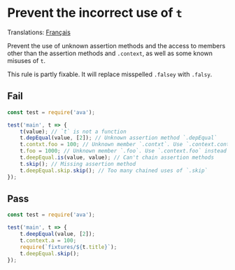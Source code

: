 # Prevent the incorrect use of `t`

Translations: [Français](https://github.com/avajs/ava-docs/blob/master/fr_FR/related/eslint-plugin-ava/docs/rules/use-t-well.md)

Prevent the use of unknown assertion methods and the access to members other than the assertion methods and `.context`, as well as some known misuses of `t`.

This rule is partly fixable. It will replace misspelled `.falsey` with `.falsy`.


## Fail

```js
const test = require('ava');

test('main', t => {
	t(value); // `t` is not a function
	t.depEqual(value, [2]); // Unknown assertion method `.depEqual`
	t.contxt.foo = 100; // Unknown member `.contxt`. Use `.context.contxt` instead
	t.foo = 1000; // Unknown member `.foo`. Use `.context.foo` instead
	t.deepEqual.is(value, value); // Can't chain assertion methods
	t.skip(); // Missing assertion method
	t.deepEqual.skip.skip(); // Too many chained uses of `.skip`
});
```


## Pass

```js
const test = require('ava');

test('main', t => {
	t.deepEqual(value, [2]);
	t.context.a = 100;
	require(`fixtures/${t.title}`);
	t.deepEqual.skip();
});
```
